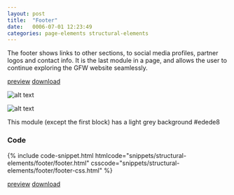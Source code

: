 ```yaml
---
layout: post
title:  "Footer"
date:   0006-07-01 12:23:49
categories: page-elements structural-elements
---
```


The footer shows links to other sections, to social media profiles, partner logos and contact info.
It is the last module in a page, and allows the user to continue exploring the GFW website seamlessly.

<a class="btn btn--preview" target="_blank" href="{{site.url}}gfw-style-guides/downloads/structural-elements/footer/index.html">preview</a>
<a class="btn btn--download" download="footer.zip" href="{{site.url}}gfw-style-guides/downloads/structural-elements/footer/footer.zip">download</a>

![alt text][footer]

![alt text][footer-structure]

This module (except the first block) has a light grey background #edede8

### Code

<div id="code-snippet-box1" class="code-snippet-box">
  {% include code-snippet.html htmlcode="snippets/structural-elements/footer/footer.html" csscode="snippets/structural-elements/footer/footer-css.html" %}
</div>

<a class="btn btn--preview" target="_blank" href="{{site.url}}gfw-style-guides/downloads/structural-elements/footer/index.html">preview</a>
<a class="btn btn--download" download="footer.zip" href="{{site.url}}gfw-style-guides/downloads/structural-elements/footer/footer.zip">download</a>


[footer]: /gfw-style-guides/images/posts/structural-elements/footer/09-01-footer.png "footer"
[footer-structure]: /gfw-style-guides/images/posts/structural-elements/footer/09-02-footer-structure.png "footer structure"
